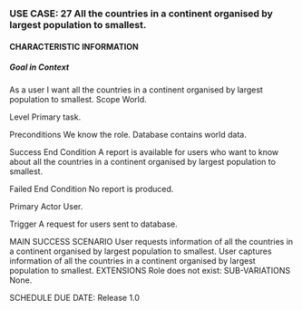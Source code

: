 ### USE CASE: 27 All the countries in a continent organised by largest population to smallest.
#### CHARACTERISTIC INFORMATION
##### Goal in Context
As a user I want all the countries in a continent organised by largest population to smallest.
Scope
World.

Level
Primary task.

Preconditions
We know the role. Database contains world data.

Success End Condition
A report is available for users who want to know about all the countries in a continent organised by largest population to smallest.

Failed End Condition
No report is produced.

Primary Actor
User.

Trigger
A request for users sent to database.

MAIN SUCCESS SCENARIO
User requests information of all the countries in a continent organised by largest population to smallest.
User captures information of all the countries in a continent organised by largest population to smallest.
EXTENSIONS
Role does not exist:
SUB-VARIATIONS
None.

SCHEDULE
DUE DATE: Release 1.0